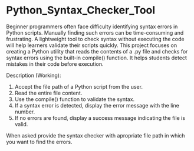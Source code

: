 # Python_Syntax_Checker_Tool
Beginner programmers often face difficulty identifying syntax errors in Python scripts. Manually finding such errors can be time-consuming and frustrating. A lightweight tool to check syntax without executing the code will help learners validate their scripts quickly.
This project focuses on creating a Python utility that reads the contents of a .py file and checks for syntax errors using the built-in compile() function. It helps students detect mistakes in their code before execution.

Description (Working):
1. Accept the file path of a Python script from the user.
2. Read the entire file content.
3. Use the compile() function to validate the syntax.
4. If a syntax error is detected, display the error message with the line number.
5. If no errors are found, display a success message indicating the file is valid.

When asked provide the syntax checker with apropriate file path in which you want to find the errors.
